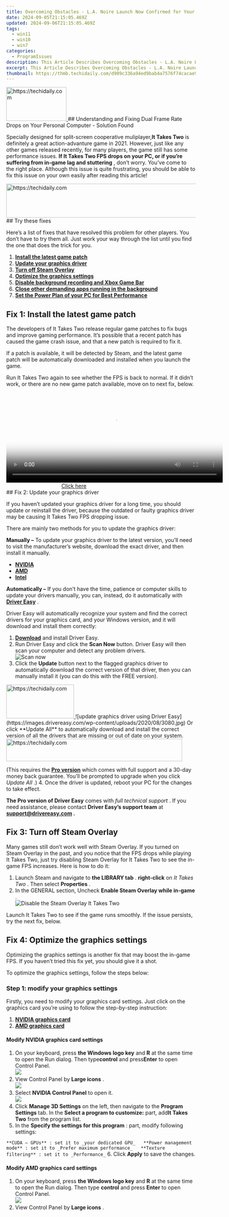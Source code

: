 ```yaml
---
title: Overcoming Obstacles - L.A. Noire Launch Now Confirmed for Your Personal Computer!
date: 2024-09-05T21:15:05.469Z
updated: 2024-09-06T21:15:05.469Z
tags:
  - win11
  - win10
  - win7
categories:
  - ProgramIssues
description: This Article Describes Overcoming Obstacles - L.A. Noire Launch Now Confirmed for Your Personal Computer!
excerpt: This Article Describes Overcoming Obstacles - L.A. Noire Launch Now Confirmed for Your Personal Computer!
thumbnail: https://thmb.techidaily.com/d909c336a94ed9bab4a7576f74cacae95859492ef6caf81801a20c12eae1a573.jpg
---
```


<!-- affiliate ads begin -->
<a href="https://aligracehair.sjv.io/c/5597632/2135352/19272" target="_top" id="2135352">
  <img src="//a.impactradius-go.com/display-ad/19272-2135352" border="0" alt="https://techidaily.com" width="160" height="90"/>
</a>
<img height="0" width="0" src="https://aligracehair.sjv.io/i/5597632/2135352/19272" style="position:absolute;visibility:hidden;" border="0" />
<!-- affiliate ads end -->
## Understanding and Fixing Dual Frame Rate Drops on Your Personal Computer - Solution Found

Specially designed for split-screen cooperative muliplayer,**It Takes Two** is definitely a great action-advanture game in 2021\. However, just like any other games released recently, for many players, the game still has some performance issues. **If It Takes Two FPS drops on your PC, or if you’re suffering from in-game lag and stuttering** , don’t worry. You’ve come to the right place. Although this issue is quite frustrating, you should be able to fix this issue on your own easily after reading this article!

<!-- affiliate ads begin -->
<a href="https://unicoeye.pxf.io/c/5597632/2134223/18498" target="_top" id="2134223">
  <img src="//a.impactradius-go.com/display-ad/18498-2134223" border="0" alt="https://techidaily.com" width="728" height="90"/>
</a>
<img height="0" width="0" src="https://unicoeye.pxf.io/i/5597632/2134223/18498" style="position:absolute;visibility:hidden;" border="0" />
<!-- affiliate ads end -->
## Try these fixes

 Here’s a list of fixes that have resolved this problem for other players. You don’t have to try them all. Just work your way through the list until you find the one that does the trick for you.

1. **[Install the latest game patch](https://tools.techidaily.com/drivereasy/download/)**
2. **[Update your graphics driver](https://tools.techidaily.com/drivereasy/download/)**
3. **[Turn off Steam Overlay](https://tools.techidaily.com/drivereasy/download/)**
4. **[Optimize the graphics settings](https://tools.techidaily.com/drivereasy/download/)**
5. **[Disable background recording and Xbox Game Bar](https://tools.techidaily.com/drivereasy/download/)**
6. **[Close other demanding apps running in the background](https://tools.techidaily.com/drivereasy/download/)**
7. **[Set the Power Plan of your PC for Best Performance](https://tools.techidaily.com/drivereasy/download/)**

## Fix 1: Install the latest game patch

 The developers of It Takes Two release regular game patches to fix bugs and improve gaming performance. It’s possible that a recent patch has caused the game crash issue, and that a new patch is required to fix it.

 If a patch is available, it will be detected by Steam, and the latest game patch will be automatically downloaded and installed when you launch the game.

 Run It Takes Two again to see whether the FPS is back to normal. If it didn’t work, or there are no new game patch available, move on to next fix, below.

<!-- affiliate ads begin -->
<span id="1982459">
					<video width="576" height="240" style="cursor:pointer"
           poster="//a.impactradius-go.com/display-clicktoplayimage/1982459.png"
           onclick="if(!this.playClicked){this.play();this.setAttribute('controls',true);this.playClicked=true;}">
	   <source src="//a.impactradius-go.com/display-ad/22993-1982459">
	   <img src="//a.impactradius-go.com/display-clicktoplayimage/1982459.png" style="border: none; height: 100%; width: 100%; object-fit: contain">
	</video>
	<div style="width:360px;text-align:center"><a href="javascript:window.open(decodeURIComponent('https%3A%2F%2Fhomestyler.sjv.io%2Fc%2F5597632%2F1982459%2F22993'), '_blank');void(0);">Click here</a></div>
</span>
<img height="0" width="0" src="https://imp.pxf.io/i/5597632/1982459/22993" style="position:absolute;visibility:hidden;" border="0" />
<!-- affiliate ads end -->
## Fix 2: Update your graphics driver

 If you haven’t updated your graphics driver for a long time, you should update or reinstall the driver, because the outdated or faulty graphics driver may be causing It Takes Two FPS dropping issue.

There are mainly two methods for you to update the graphics driver:

**Manually –** To update your graphics driver to the latest version, you’ll need to visit the manufacturer’s website, download the exact driver, and then install it manually.

* **[NVIDIA](https://tools.techidaily.com/drivereasy/download/)**
* **[AMD](https://www.amd.com/en/support)**
* **[Intel](https://downloadcenter.intel.com/)**

**Automatically –**  If you don’t have the time, patience or computer skills to update your drivers manually, you can, instead, do it automatically with **[Driver Easy](https://tools.techidaily.com/drivereasy/download/)**  .

 Driver Easy will automatically recognize your system and find the correct drivers for your graphics card, and your Windows version, and it will download and install them correctly:

1. **[Download](https://tools.techidaily.com/drivereasy/download/)**  and install Driver Easy.
2. Run Driver Easy and click the **Scan Now** button. Driver Easy will then scan your computer and detect any problem drivers.  
![Scan now](https://images.drivereasy.com/wp-content/uploads/2020/12/Scan-now-1.jpg)
3. Click the **Update** button next to the flagged graphics driver to automatically download the correct version of that driver, then you can manually install it (you can do this with the FREE version).  
<!-- affiliate ads begin -->
<a href="https://aligracehair.sjv.io/c/5597632/2115913/19272" target="_top" id="2115913">
  <img src="//a.impactradius-go.com/display-ad/19272-2115913" border="0" alt="https://techidaily.com" width="180" height="90"/>
</a>
<img height="0" width="0" src="https://aligracehair.sjv.io/i/5597632/2115913/19272" style="position:absolute;visibility:hidden;" border="0" />
<!-- affiliate ads end -->
![update graphics driver using Driver Easy](https://images.drivereasy.com/wp-content/uploads/2020/08/3080.jpg)  
 Or click **Update All** to automatically download and install the correct version of all the drivers that are missing or out of date on your system.  
<!-- affiliate ads begin -->
<a href="https://aligracehair.sjv.io/c/5597632/2115936/19272" target="_top" id="2115936">
  <img src="//a.impactradius-go.com/display-ad/19272-2115936" border="0" alt="https://techidaily.com" width="468" height="60"/>
</a>
<img height="0" width="0" src="https://aligracehair.sjv.io/i/5597632/2115936/19272" style="position:absolute;visibility:hidden;" border="0" />
<!-- affiliate ads end -->

 (This requires the **[Pro version](https://tools.techidaily.com/drivereasy/download/)**  which comes with full support and a 30-day money back guarantee. You’ll be prompted to upgrade when you click _Update All_ .)
4. Once the driver is updated, reboot your PC for the changes to take effect.

**The Pro version of Driver Easy** comes with _full technical support_ . If you need assistance, please contact **Driver Easy’s support team** at **[support@drivereasy.com](https://tools.techidaily.com/drivereasy/download/) .**

## Fix 3: Turn off Steam Overlay

 Many games still don’t work well with Steam Overlay. If you turned on Steam Overlay in the past, and you notice that the FPS drops while playing It Takes Two, just try disabling Steam Overlay for It Takes Two to see the in-game FPS increases. Here is how to do it:

1. Launch Steam and navigate to **the LIBRARY tab** . **right-click** on _It Takes Two_ . Then select **Properties** .
2. In the GENERAL section, Uncheck **Enable Steam Overlay while in-game** .  
![Disable the Steam Overlay It Takes Two](https://images.drivereasy.com/wp-content/uploads/2021/04/Disable-the-Steam-Overlay-It-Takes-Two.jpg)

 Launch It Takes Two to see if the game runs smoothly. If the issue persists, try the next fix, below.

## Fix 4: Optimize the graphics settings

 Optimizing the graphics settings is another fix that may boost the in-game FPS. If you haven’t tried this fix yet, you should give it a shot.

To optimize the graphics settings, follow the steps below:

### Step 1: modify your graphics settings

 Firstly, you need to modify your graphics card settings. Just click on the graphics card you’re using to follow the step-by-step instruction:

1. **[NVIDIA graphics card](https://tools.techidaily.com/drivereasy/download/)**
2. **[AMD graphics card](https://tools.techidaily.com/drivereasy/download/)**

#### Modify NVIDIA graphics card settings

1. On your keyboard, press **the Windows logo key** and **R** at the same time to open the Run dialog. Then type**control** and press**Enter** to open Control Panel.  
![](https://images.drivereasy.com/wp-content/uploads/2019/07/run-dialog-control-panel-1.jpg)
2. View Control Panel by **Large icons** .  
![](https://images.drivereasy.com/wp-content/uploads/2019/07/control-panel-category.jpg)
3. Select **NVIDIA Control Panel**  to open it.  
![](https://images.drivereasy.com/wp-content/uploads/2018/12/nividia-control-panel.jpg)
4. Click **Manage 3D Settings** on the left, then navigate to the **Program Settings** tab. In the **Select a program to customize:**  part, add**It Takes Two** from the program list.
5. In the **Specify the settings for this program** : part, modify following settings:  

`**CUDA – GPUs** : set it to _your dedicated GPU_  
**Power management mode** : set it to _Prefer maximum performance_  
**Texture filtering** : set it to _Performance_`
6. Click **Apply** to save the changes.

#### Modify AMD graphics card settings

1. On your keyboard, press **the Windows logo key** and **R** at the same time to open the Run dialog. Then type **control**  and press **Enter**  to open Control Panel.  
![](https://images.drivereasy.com/wp-content/uploads/2019/07/run-dialog-control-panel-2.jpg)
2. View Control Panel by **Large icons** .  
<!-- affiliate ads begin -->
<span id="1531882">
					<video width="864" height="1536" style="cursor:pointer"
           poster="//a.impactradius-go.com/display-clicktoplayimage/1531882.png"
           onclick="if(!this.playClicked){this.play();this.setAttribute('controls',true);this.playClicked=true;}">
	   <source src="//a.impactradius-go.com/display-ad/16446-1531882">
	   <img src="//a.impactradius-go.com/display-clicktoplayimage/1531882.png" style="border: none; height: 100%; width: 100%; object-fit: contain">
	</video>
	<div style="width:540px;text-align:center"><a href="javascript:window.open(decodeURIComponent('https%3A%2F%2Flaganoo.pxf.io%2Fc%2F5597632%2F1531882%2F16446'), '_blank');void(0);">Click here</a></div>
</span>
<img height="0" width="0" src="https://imp.pxf.io/i/5597632/1531882/16446" style="position:absolute;visibility:hidden;" border="0" />
<!-- affiliate ads end -->
![](https://images.drivereasy.com/wp-content/uploads/2019/07/control-panel-category.jpg)
3. Select your **AMD Radeon Settings** to open it.
4. Go to **Gaming** **\>** **Global Settings** . Then modify the settings the same way you see on the screenshot below.  
![](https://images.drivereasy.com/wp-content/uploads/2018/12/AMD-Radeon-Settings.jpg)

<!-- affiliate ads begin -->
<a href="https://appsumo.8odi.net/c/5597632/2130890/7443" target="_top" id="2130890">
  <img src="//a.impactradius-go.com/display-ad/7443-2130890" border="0" alt="https://techidaily.com" width="728" height="90"/>
</a>
<img height="0" width="0" src="https://appsumo.8odi.net/i/5597632/2130890/7443" style="position:absolute;visibility:hidden;" border="0" />
<!-- affiliate ads end -->
### Step 2: Lower in-game graphics settings

 By defualt, It Takes Two will automatically select the graphics settings that suits your hardware. If you want to get some extra FPS and performance, you can play with the graphics settings in the game.

 Normally, the in-game PFS will increase after you lower some in-game graphics settings.

 If the FPS still doesn’t improved after you optimized the graphics settings, try the next fix, below.

## Fix 5: Disable background recording and Xbox Game Bar

 Microsoft introduces many gaming features to Windows 10, such as background recording, Xbox Game Bar, etc.. Once enabled, they’ll constantly run in the background, hogging a ton of resources.

 If you’ve enabled background recording and Xbox Game Bar, try disabling them to see if the in-game FPS will improve. Here’s how to do it:

1. On your keyboard, press**the Windows logo key** and**I** at the same time to open**Windows Settings** . Click**Gaming** to open Windows 10 gaming settings.  
![Windows 10 settings gaming](https://images.drivereasy.com/wp-content/uploads/2021/04/Windows-10-settings-gaming.jpg)
2. **Turn off** the toggle under**Xbox Game Bar** if it is turned on.  
![Turn off Xbox Game Bar](https://images.drivereasy.com/wp-content/uploads/2021/04/Turn-off-Xbox-Game-Bar.jpg)
3. Click**Captures** on the left, then**turn off** the toggle udner**Background recording** if it is turned on.  
<!-- affiliate ads begin -->
<a href="https://aligracehair.sjv.io/c/5597632/2115942/19272" target="_top" id="2115942">
  <img src="//a.impactradius-go.com/display-ad/19272-2115942" border="0" alt="https://techidaily.com" width="160" height="90"/>
</a>
<img height="0" width="0" src="https://aligracehair.sjv.io/i/5597632/2115942/19272" style="position:absolute;visibility:hidden;" border="0" />
<!-- affiliate ads end -->
![Turn off background recording](https://images.drivereasy.com/wp-content/uploads/2021/04/Turn-off-background-recording.jpg)

<!-- affiliate ads begin -->
<a href="https://bluettius.sjv.io/c/5597632/2139118/17108" target="_top" id="2139118">
  <img src="//a.impactradius-go.com/display-ad/17108-2139118" border="0" alt="https://techidaily.com" width="468" height="60"/>
</a>
<img height="0" width="0" src="https://bluettius.sjv.io/i/5597632/2139118/17108" style="position:absolute;visibility:hidden;" border="0" />
<!-- affiliate ads end -->
 Launch It Takes Two to see you can play it smoothly. If not, try the next fix, below.

## Fix 6: Close other demanding apps running in the background

 The It Takes Two FPS dropping issue may occur if too many applications or programs are running at the same time in the background. So **try restricting applications and downloads in the background** before playing the game to see if the game would run smoothly. Here is how to do it:

1. On your keyboard, press **Ctrl** , **Shift** and **Esc** at the same time to open **Task Manager** . You will be prompted for permission. Click **Yes** to open Task Manager.
2. Select any other applications and programs that take up a large amount of **CPU** , **memory** and **network**  and then click **End task**  to close it.  
![Restrict applications and downloads in the background](https://images.drivereasy.com/wp-content/uploads/2019/08/Task-Manager.jpg)

<!-- affiliate ads begin -->
<a href="https://aligracehair.sjv.io/c/5597632/2135409/19272" target="_top" id="2135409">
  <img src="//a.impactradius-go.com/display-ad/19272-2135409" border="0" alt="https://techidaily.com" width="125" height="90"/>
</a>
<img height="0" width="0" src="https://aligracehair.sjv.io/i/5597632/2135409/19272" style="position:absolute;visibility:hidden;" border="0" />
<!-- affiliate ads end -->
 Launch It Takes Two to see if the in-game FPS increases. If not, try the next fix, below.

<!-- affiliate ads begin -->
<span id="1328679">
					<video width="240" height="200" style="cursor:pointer"
           poster="//a.impactradius-go.com/display-clicktoplayimage/1328679.png"
           onclick="if(!this.playClicked){this.play();this.setAttribute('controls',true);this.playClicked=true;}">
	   <source src="//a.impactradius-go.com/display-ad/15852-1328679">
	   <img src="//a.impactradius-go.com/display-clicktoplayimage/1328679.png" style="border: none; height: 100%; width: 100%; object-fit: contain">
	</video>
	<div style="width:150px;text-align:center"><a href="javascript:window.open(decodeURIComponent('https%3A%2F%2Fthefitville.pxf.io%2Fc%2F5597632%2F1328679%2F15852'), '_blank');void(0);">Click here</a></div>
</span>
<img height="0" width="0" src="https://imp.pxf.io/i/5597632/1328679/15852" style="position:absolute;visibility:hidden;" border="0" />
<!-- affiliate ads end -->
## Fix 7: Set the Power Plan of your PC for Best Performance

 A power plan is a collection of hardware and system settings that manages how your computer use power. In most cases, the power plan on PCs are configured to **Balanced** , which may limits the operating capacity of your graphics card and CPU.

 Windows 10 allows you to customize the power plan on your PC. If the power plan of your PC is **Power saver**  or **Balanced** and you’re experiencing the FPS dropping issue, try setting the Power Plan of your PC for Best Performance. Here is how to do it:

1. On your keyboard, press **the Windows logo key**  and **R** at the same time, then type **powercfg.cpl** and press **Enter** .  
![run dialog - powercfg.cpl](https://images.drivereasy.com/wp-content/uploads/2019/07/run-dialog-powercfg.png)
2. In the pop-up window, expand **Hide additional plans** and select **High performance** .  
![control panel power options](https://images.drivereasy.com/wp-content/uploads/2019/07/control-panel-power-options.png)

<!-- affiliate ads begin -->
<a href="https://aligracehair.sjv.io/c/5597632/2135402/19272" target="_top" id="2135402">
  <img src="//a.impactradius-go.com/display-ad/19272-2135402" border="0" alt="https://techidaily.com" width="336" height="90"/>
</a>
<img height="0" width="0" src="https://aligracehair.sjv.io/i/5597632/2135402/19272" style="position:absolute;visibility:hidden;" border="0" />
<!-- affiliate ads end -->
Launch It Takes Two to see if you would get a better FPS.

---

 Hopefully, this article helped you fix the FPS dropping issue in It Takes Two. If you have any questions or suggestions on this issue, you’re more than welcome to leave us a comment below. Thanks for reading!

* [games](https://tools.techidaily.com/drivereasy/download/)
* [Windows](https://tools.techidaily.com/drivereasy/download/)

<ins class="adsbygoogle"
     style="display:block"
     data-ad-format="autorelaxed"
     data-ad-client="ca-pub-7571918770474297"
     data-ad-slot="1223367746"></ins>



<ins class="adsbygoogle"
     style="display:block"
     data-ad-client="ca-pub-7571918770474297"
     data-ad-slot="8358498916"
     data-ad-format="auto"
     data-full-width-responsive="true"></ins>

<span class="atpl-alsoreadstyle">Also read:</span>
<div><ul>
<li><a href="https://remote-screen-capture.techidaily.com/mov-storage-techniques-a-windows-10-perspective-for-2024/"><u>.mov Storage Techniques A Windows 10 Perspective for 2024</u></a></li>
<li><a href="https://instagram-clips.techidaily.com/new-boost-your-instagram-influence-5-key-tactics-for-enhanced-followers-for-2024/"><u>[New] Boost Your Instagram Influence 5 Key Tactics for Enhanced Followers for 2024</u></a></li>
<li><a href="https://screen-activity-recording.techidaily.com/new-how-to-record-youtube-live-stream-on-any-device-in-2024/"><u>[New] How To Record YouTube Live Stream On Any Device, In 2024</u></a></li>
<li><a href="https://video-screen-grab.techidaily.com/new-in-2024-the-ultimate-gameplay-journey-top-10-adventures-in-gaming/"><u>[New] In 2024, The Ultimate Gameplay Journey Top 10 Adventures in Gaming</u></a></li>
<li><a href="https://youtube-sure.techidaily.com/evealing-youtubes-showcase-of-notable-user-comments/"><u>[New] Revealing YouTube's Showcase of Notable User Comments</u></a></li>
<li><a href="https://win-solutions.techidaily.com/solved-detroit-become-human-crashing-on-pc/"><u>[SOLVED] Detroit: Become Human Crashing on PC</u></a></li>
<li><a href="https://win-solutions.techidaily.com/solved-far-cry-6-black-screen-issues/"><u>[SOLVED] Far Cry 6 Black Screen Issues</u></a></li>
<li><a href="https://win-solutions.techidaily.com/solved-mortal-kombat-11-crash-quickly-and-easily/"><u>[SOLVED] Mortal Kombat 11 Crash | Quickly & Easily</u></a></li>
<li><a href="https://win-solutions.techidaily.com/solved-origin-wont-load-quickly-and-easily/"><u>[SOLVED] Origin Won't Load | Quickly & Easily</u></a></li>
<li><a href="https://youtube-data.techidaily.com/ed-in-2024-free-and-paid-video-game-opening-mastery-rank-the-best-of-yt-makers/"><u>[Updated] In 2024, Free & Paid Video Game Opening Mastery Rank the Best of YT Makers</u></a></li>
<li><a href="https://some-guidance.techidaily.com/updated-swiftly-delete-autoplayed-podcast-suggestions-on-spotify/"><u>[Updated] Swiftly Delete Autoplayed Podcast Suggestions on Spotify</u></a></li>
<li><a href="https://some-skills.techidaily.com/updated-unlocking-google-docs-transcription-your-complete-manual/"><u>[Updated] Unlocking Google Docs Transcription Your Complete Manual</u></a></li>
<li><a href="https://screen-video-capture.techidaily.com/updated-vrecorder-unpacked-step-by-step-download-procedures-for-2024/"><u>[Updated] VRecorder Unpacked Step-by-Step Download Procedures for 2024</u></a></li>
<li><a href="https://some-techniques.techidaily.com/2024-approved-fading-sounds-gently-a-guide-to-softening-audibility-in-lumafusion/"><u>2024 Approved Fading Sounds Gently A Guide to Softening Audibility in Lumafusion</u></a></li>
<li><a href="https://screen-activity-recording.techidaily.com/2024-approved-key-practices-for-soundless-media-gathering/"><u>2024 Approved Key Practices for Soundless Media Gathering</u></a></li>
<li><a href="https://fox-direct.techidaily.com/2024-approved-kinemaster-android-an-in-depth-gaming-guide-review/"><u>2024 Approved KineMaster Android An In-Depth Gaming Guide Review</u></a></li>
<li><a href="https://tech-haven.techidaily.com/ai-evaluation-reimagined-moving-past-the-turing-scale/"><u>AI Evaluation Reimagined: Moving Past the Turing Scale</u></a></li>
<li><a href="https://extra-lessons.techidaily.com/audio-excellence-with-windows-11-a-beginner-written-by-your-name/"><u>Audio Excellence with Windows 11 A Beginner' Written by [Your Name]</u></a></li>
<li><a href="https://win-solutions.techidaily.com/breaking-the-stalemate-ultimate-solutions-to-overcome-discord-stream-buffering-problems/"><u>Breaking the Stalemate: Ultimate Solutions to Overcome Discord Stream Buffering Problems</u></a></li>
<li><a href="https://win-solutions.techidaily.com/elevating-performance-a-step-by-step-guide-to-enhancing-frames-per-second-fps-in-tainted-grail-conquest/"><u>Elevating Performance: A Step-by-Step Guide to Enhancing Frames Per Second (FPS) in Tainted Grail: Conquest</u></a></li>
<li><a href="https://win-solutions.techidaily.com/enhancing-download-velocity-in-ubisoft-connect-for-a-smoother-gaming-experience/"><u>Enhancing Download Velocity in Ubisoft Connect for a Smoother Gaming Experience</u></a></li>
<li><a href="https://win-solutions.techidaily.com/expert-fixes-for-steamui-dll-loading-failure-overcoming-steam-fatal-error-issues-successfully/"><u>Expert Fixes for SteamUI Dll Loading Failure - Overcoming 'Steam Fatal Error' Issues Successfully</u></a></li>
<li><a href="https://win-solutions.techidaily.com/expert-tips-resolve-borderlands-3-stuttering-and-stop-game-lag/"><u>Expert Tips: Resolve Borderlands 3 Stuttering & Stop Game Lag</u></a></li>
<li><a href="https://technical-tips.techidaily.com/1722869221610-explore-the-best-and-brightest-imessage-games-of-2024/"><u>Explore the Best and Brightest iMessage Games of 2024!</u></a></li>
<li><a href="https://win-howtos.techidaily.com/fixes-and-solutions-how-to-resolve-plugged-in-but-not-charging-issue-on-pcs-running-windows-710/"><u>Fixes and Solutions: How to Resolve 'Plugged In but Not Charging' Issue on PCs Running Windows 7/10</u></a></li>
<li><a href="https://win-solutions.techidaily.com/fixing-nba-2k23-pc-game-crashes-top-7-reliable-solutions/"><u>Fixing NBA 2K23 PC Game Crashes: Top 7 Reliable Solutions</u></a></li>
<li><a href="https://win-solutions.techidaily.com/fixing-persistent-load-times-solutions-for-minecraft-lag-problems/"><u>Fixing Persistent Load Times: Solutions for Minecraft Lag Problems</u></a></li>
<li><a href="https://win-solutions.techidaily.com/fixing-slow-streaming-issues-with-these-quick-tips/"><u>Fixing Slow Streaming Issues with These Quick Tips</u></a></li>
<li><a href="https://win-solutions.techidaily.com/1723003347500-genshin-impact-pc-version-troubleshooting-and-fixing-crashes-successfully/"><u>Genshin Impact PC Version: Troubleshooting & Fixing Crashes Successfully</u></a></li>
<li><a href="https://win-solutions.techidaily.com/getting-the-msi-curio-software-up-and-running-a-comprehensive-guide/"><u>Getting the MSI Curio Software Up and Running – A Comprehensive Guide</u></a></li>
<li><a href="https://win-solutions.techidaily.com/guide-to-diagnosing-and-repairing-the-chronicles-of-power-play-boss-fight-issues-in-pc-version/"><u>Guide to Diagnosing and Repairing The Chronicles of Power Play Boss Fight Issues in PC Version</u></a></li>
<li><a href="https://win-solutions.techidaily.com/how-to-fix-acrocefexe-application-error/"><u>How to Fix AcroCEF.exe Application Error</u></a></li>
<li><a href="https://win-solutions.techidaily.com/how-to-fix-frequent-hanging-in-overwatch-for-a-smooth-gaming-experience/"><u>How to Fix Frequent Hanging in Overwatch for a Smooth Gaming Experience</u></a></li>
<li><a href="https://win-solutions.techidaily.com/how-to-fix-nvidias-geforce-experience-glitch-decoding-error-code-0x0003/"><u>How to Fix Nvidia's GeForce Experience Glitch: Decoding Error Code 0X0003</u></a></li>
<li><a href="https://win-solutions.techidaily.com/how-to-prevent-xcom-2-from-crashing-on-your-pc-tips-and-tricks/"><u>How to Prevent XCOM 2 From Crashing on Your PC - Tips & Tricks</u></a></li>
<li><a href="https://win-solutions.techidaily.com/how-to-stabilize-your-play-fixing-crashes-in-football-manager-2019/"><u>How to Stabilize Your Play: Fixing Crashes in Football Manager 2019</u></a></li>
<li><a href="https://fake-location.techidaily.com/in-2024-a-detailed-vpna-fake-gps-location-free-review-on-samsung-galaxy-m14-5g-drfone-by-drfone-virtual-android/"><u>In 2024, A Detailed VPNa Fake GPS Location Free Review On Samsung Galaxy M14 5G | Dr.fone</u></a></li>
<li><a href="https://desktop-recording.techidaily.com/in-2024-capturing-counter-strike-global-offensive-play-seamlessly/"><u>In 2024, Capturing Counter-Strike Global Offensive Play Seamlessly</u></a></li>
<li><a href="https://extra-information.techidaily.com/in-2024-converting-jpegpng-images-to-pdf-on-ipad-and-iphone-devices/"><u>In 2024, Converting JPEG/PNG Images to PDF on iPad and iPhone Devices</u></a></li>
<li><a href="https://vp-tips.techidaily.com/in-2024-free-visual-culture-posthumous-works-unbound/"><u>In 2024, Free Visual Culture Posthumous Works Unbound</u></a></li>
<li><a href="https://some-knowledge.techidaily.com/in-2024-garageband-strategies-for-perfect-podcast-editing/"><u>In 2024, GarageBand Strategies for Perfect Podcast Editing</u></a></li>
<li><a href="https://easy-unlock-android.techidaily.com/in-2024-how-can-we-unlock-our-oneplus-ace-2-pro-phone-screen-by-drfone-android/"><u>In 2024, How Can We Unlock Our OnePlus Ace 2 Pro Phone Screen?</u></a></li>
<li><a href="https://video-capture.techidaily.com/in-2024-reviving-the-full-screen-in-obs/"><u>In 2024, Reviving the Full Screen in OBS</u></a></li>
<li><a href="https://win-solutions.techidaily.com/1723010967274-insurgency-sandstorm-stability-achieved-no-more-game-crashes/"><u>Insurgency: Sandstorm Stability Achieved – No More Game Crashes</u></a></li>
<li><a href="https://data-safeguard.techidaily.com/introducing-the-user-friendly-overhaul-of-stellars-data-rescue-application/"><u>Introducing the User-Friendly Overhaul of Stellar’s Data Rescue Application</u></a></li>
<li><a href="https://win-solutions.techidaily.com/master-the-fix-effective-methods-for-addressing-video-game-stability-issues/"><u>Master the Fix: Effective Methods for Addressing Video Game Stability Issues</u></a></li>
<li><a href="https://some-knowledge.techidaily.com/masterpieces-of-digital-art-the-expertise-of-denis-charmet-with-digiarty-tech/"><u>Masterpieces of Digital Art: The Expertise of Denis Charmet with Digiarty Tech</u></a></li>
<li><a href="https://extra-support.techidaily.com/navigating-current-and-future-of-drone-use-for-2024/"><u>Navigating Current and Future of Drone Use for 2024</u></a></li>
<li><a href="https://win-solutions.techidaily.com/overcome-slow-download-woes-in-ubisoft-services-with-these-tips/"><u>Overcome Slow Download Woes in Ubisoft Services With These Tips</u></a></li>
<li><a href="https://win-solutions.techidaily.com/1722997310269-oxygen-not-included-game-crash-guide-fix-your-gaming-experience-now/"><u>Oxygen Not Included Game Crash Guide: Fix Your Gaming Experience Now</u></a></li>
<li><a href="https://extra-approaches.techidaily.com/preeminent-6-networks-driving-biz-innovation-for-2024/"><u>Preeminent 6 Networks Driving Biz Innovation for 2024</u></a></li>
<li><a href="https://win-solutions.techidaily.com/quick-fixes-addressing-and-solving-the-zoom-cannot-start-video-problem/"><u>Quick Fixes: Addressing and Solving the 'Zoom Cannot Start Video' Problem</u></a></li>
<li><a href="https://win-solutions.techidaily.com/resolved-issue-persistent-crashes-in-the-lunar-app-for-windows-and-mac/"><u>Resolved Issue: Persistent Crashes in the Lunar App for Windows and Mac</u></a></li>
<li><a href="https://win-solutions.techidaily.com/resolved-fixing-the-rust-graphical-bug/"><u>Resolved: Fixing the Rust Graphical Bug</u></a></li>
<li><a href="https://win-solutions.techidaily.com/resolved-steps-to-repair-your-connection-issues-with-outlook/"><u>Resolved: Steps to Repair Your Connection Issues with Outlook</u></a></li>
<li><a href="https://win-solutions.techidaily.com/socioeconomic-aspects-agroecology-also-encompasses-social-dimensions-such-as-food-sovereignity-local-knowledge-systems-community-participation-and-fair-trad422/"><u>Socioeconomic Aspects: Agroecology Also Encompasses Social Dimensions Such as Food Sovereignity, Local Knowledge Systems, Community Participation, and Fair Trade Practices. It Seeks to Empower Farmers and Promote Equitable Access to Resources</u></a></li>
<li><a href="https://win-solutions.techidaily.com/the-complete-guide-to-restoring-your-rockstar-games-launcher-functionality/"><u>The Complete Guide to Restoring Your Rockstar Games Launcher Functionality</u></a></li>
<li><a href="https://facebook-clips.techidaily.com/the-mystique-of-a-blue-icon-on-facebook-decoding-its-purpose-and-meaning/"><u>The Mystique of a Blue Icon on Facebook Decoding Its Purpose and Meaning</u></a></li>
<li><a href="https://win-solutions.techidaily.com/the-sims-4-graphics-fix-overcoming-display-issues-on-your-pc-or-mac/"><u>The Sims ^® 4 Graphics Fix: Overcoming Display Issues on Your PC or Mac</u></a></li>
<li><a href="https://techidaily.com/things-you-dont-know-about-huawei-nova-y91-reset-code-drfone-by-drfone-reset-android-reset-android/"><u>Things You Dont Know About Huawei Nova Y91 Reset Code | Dr.fone</u></a></li>
<li><a href="https://extra-information.techidaily.com/top-8-montage-apps-for-your-androidiphone/"><u>Top 8 Montage Apps for Your Android/iPhone</u></a></li>
<li><a href="https://win-able.techidaily.com/top-techniques-for-maximizing-ark-sanctuarys-pc-gameplay-fps-enhancement-guide/"><u>Top Techniques for Maximizing ARK: Sanctuary's PC Gameplay - FPS Enhancement Guide</u></a></li>
<li><a href="https://win-solutions.techidaily.com/troubleshooting-a-laggy-experience-faster-performance-for-spotifys-2022-website-version/"><u>Troubleshooting a Laggy Experience: Faster Performance for Spotify's 2022 Website Version</u></a></li>
<li><a href="https://win-solutions.techidaily.com/troubleshooting-guide-making-your-iphone-recognizable-by-itunes-on-windows-11/"><u>Troubleshooting Guide: Making Your iPhone Recognizable by iTunes on Windows 11</u></a></li>
<li><a href="https://win-solutions.techidaily.com/troubleshooting-performance-fixes-for-serious-sam-4s-stutter-and-crash-issues/"><u>Troubleshooting Performance: Fixes for Serious Sam 4'S Stutter and Crash Issues</u></a></li>
<li><a href="https://win-solutions.techidaily.com/ultimate-guide-resolving-horizon-forbidden-west-full-game-crashes-in-pc/"><u>Ultimate Guide: Resolving 'Horizon Forbidden West' Full Game Crashes in PC</u></a></li>
<li><a href="https://win-solutions.techidaily.com/unraveling-the-mystery-assassins-creed-valhalla-release-date-finally-confirmed/"><u>Unraveling the Mystery: Assassin's Creed Valhalla Release Date Finally Confirmed</u></a></li>
<li><a href="https://win-solutions.techidaily.com/wallpaper-engine-stability-fixes-for-windows-1110-users/"><u>Wallpaper Engine Stability Fixes for Windows 11/10 Users</u></a></li>
<li><a href="https://blog-min.techidaily.com/dvd-digiarty/"><u>マクスィーディー|DVD投影と動画変換 - Digiarty ソフトウェアのサポート・プログラムについて説明します</u></a></li>
</ul></div>
